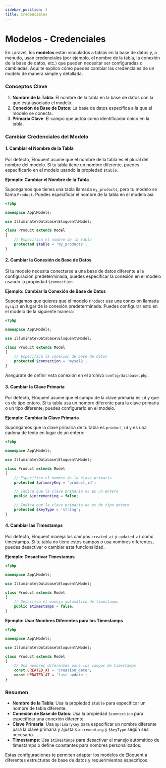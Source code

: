 ```yaml
---
sidebar_position: 3
title: Credenciales
---
```


# Modelos - Credenciales

En Laravel, los **modelos** están vinculados a tablas en la base de datos y, a menudo, usan credenciales (por ejemplo, el nombre de la tabla, la conexión de la base de datos, etc.) que pueden necesitar ser configuradas o cambiadas. Aquí te explico cómo puedes cambiar las credenciales de un modelo de manera simple y detallada.

### Conceptos Clave

1. **Nombre de la Tabla**: El nombre de la tabla en la base de datos con la que está asociado el modelo.
2. **Conexión de Base de Datos**: La base de datos específica a la que el modelo se conecta.
3. **Primaria Clave**: El campo que actúa como identificador único en la tabla.

### Cambiar Credenciales del Modelo

#### 1. Cambiar el Nombre de la Tabla

Por defecto, Eloquent asume que el nombre de la tabla es el plural del nombre del modelo. Si tu tabla tiene un nombre diferente, puedes especificarlo en el modelo usando la propiedad `$table`.

**Ejemplo: Cambiar el Nombre de la Tabla**

Supongamos que tienes una tabla llamada `my_products`, pero tu modelo se llama `Product`. Puedes especificar el nombre de la tabla en el modelo así:

```php
<?php

namespace App\Models;

use Illuminate\Database\Eloquent\Model;

class Product extends Model
{
    // Especifica el nombre de la tabla
    protected $table = 'my_products';
}
```

#### 2. Cambiar la Conexión de Base de Datos

Si tu modelo necesita conectarse a una base de datos diferente a la configuración predeterminada, puedes especificar la conexión en el modelo usando la propiedad `$connection`.

**Ejemplo: Cambiar la Conexión de Base de Datos**

Supongamos que quieres que el modelo `Product` use una conexión llamada `mysql2` en lugar de la conexión predeterminada. Puedes configurar esto en el modelo de la siguiente manera:

```php
<?php

namespace App\Models;

use Illuminate\Database\Eloquent\Model;

class Product extends Model
{
    // Especifica la conexión de base de datos
    protected $connection = 'mysql2';
}
```

Asegúrate de definir esta conexión en el archivo `config/database.php`.

#### 3. Cambiar la Clave Primaria

Por defecto, Eloquent asume que el campo de la clave primaria es `id` y que es de tipo entero. Si tu tabla usa un nombre diferente para la clave primaria o un tipo diferente, puedes configurarlo en el modelo.

**Ejemplo: Cambiar la Clave Primaria**

Supongamos que la clave primaria de tu tabla es `product_id` y es una cadena de texto en lugar de un entero:

```php
<?php

namespace App\Models;

use Illuminate\Database\Eloquent\Model;

class Product extends Model
{
    // Especifica el nombre de la clave primaria
    protected $primaryKey = 'product_id';

    // Indica que la clave primaria no es un entero
    public $incrementing = false;

    // Indica que la clave primaria no es de tipo entero
    protected $keyType = 'string';
}
```

#### 4. Cambiar las Timestamps

Por defecto, Eloquent maneja los campos `created_at` y `updated_at` como timestamps. Si tu tabla no tiene estos campos o usa nombres diferentes, puedes desactivar o cambiar esta funcionalidad.

**Ejemplo: Desactivar Timestamps**

```php
<?php

namespace App\Models;

use Illuminate\Database\Eloquent\Model;

class Product extends Model
{
    // Desactiva el manejo automático de timestamps
    public $timestamps = false;
}
```

**Ejemplo: Usar Nombres Diferentes para los Timestamps**

```php
<?php

namespace App\Models;

use Illuminate\Database\Eloquent\Model;

class Product extends Model
{
    // Usa nombres diferentes para los campos de timestamps
    const CREATED_AT = 'creation_date';
    const UPDATED_AT = 'last_update';
}
```

### Resumen

- **Nombre de la Tabla**: Usa la propiedad `$table` para especificar un nombre de tabla diferente.
- **Conexión de Base de Datos**: Usa la propiedad `$connection` para especificar una conexión diferente.
- **Clave Primaria**: Usa `$primaryKey` para especificar un nombre diferente para la clave primaria y ajusta `$incrementing` y `$keyType` según sea necesario.
- **Timestamps**: Usa `$timestamps` para desactivar el manejo automático de timestamps o define constantes para nombres personalizados.

Estas configuraciones te permiten adaptar los modelos de Eloquent a diferentes estructuras de base de datos y requerimientos específicos.
